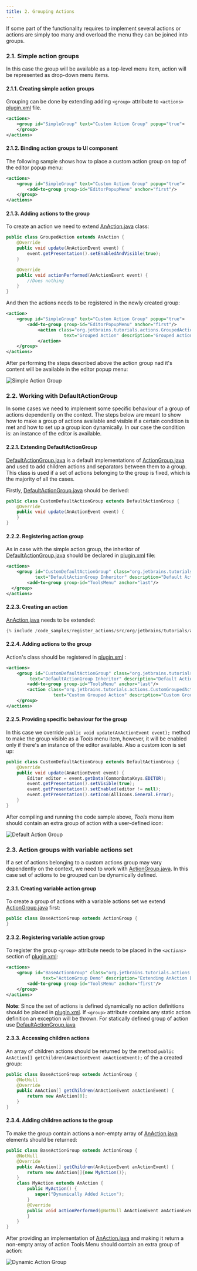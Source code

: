 ```yaml
---
title: 2. Grouping Actions
---
```


If some part of the functionality requires to implement several actions or actions are simply too many and overload the menu they can be joined into groups.

### 2.1. Simple action groups

In this case the group will be available as a top-level menu item, action will be represented as drop-down menu items.

#### 2.1.1. Creating simple action groups

Grouping can be done by extending adding `<group>` attribute to `<actions>`
[plugin.xml](https://github.com/JetBrains/intellij-sdk-docs/blob/master/code_samples/register_actions/resources/META-INF/plugin.xml)
file.

```xml
<actions>
    <group id="SimpleGroup" text="Custom Action Group" popup="true">
    </group>
</actions>
```

#### 2.1.2. Binding action groups to UI component

The following sample shows how to place a custom action group on top of the editor popup menu:

```xml
<actions>
    <group id="SimpleGroup" text="Custom Action Group" popup="true">
        <add-to-group group-id="EditorPopupMenu" anchor="first"/>
    </group>
</actions>
```

#### 2.1.3. Adding actions to the group

To create an action we need to extend
[AnAction.java](upsource:///platform/editor-ui-api/src/com/intellij/openapi/actionSystem/AnAction.java)
class:

```java
public class GroupedAction extends AnAction {
    @Override
    public void update(AnActionEvent event) {
        event.getPresentation().setEnabledAndVisible(true);
    }

    @Override
    public void actionPerformed(AnActionEvent event) {
        //Does nothing
    }
}
```

And then the actions needs to be registered in the newly created group:

```xml
<action>
    <group id="SimpleGroup" text="Custom Action Group" popup="true">
        <add-to-group group-id="EditorPopupMenu" anchor="first"/>
            <action class="org.jetbrains.tutorials.actions.GroupedAction" id="org.jetbrains.tutorials.actions.GroupedAction"
                      text="Grouped Action" description="Grouped Action Demo">
            </action>
    </group>
</actions>
```

After performing the steps described above the action group nad it's content will be available in the editor popup menu:

![Simple Action Group](img/grouped_action.png)

### 2.2. Working with DefaultActionGroup

In some cases we need to implement some specific behaviour of a group of actions dependently on the context.
The steps below are meant to show how to make a group of actions available and visible if a certain condition is met and how to set up a group icon dynamically.
In our case the condition is: an instance of the editor is available.

#### 2.2.1. Extending DefaultActionGroup

[DefaultActionGroup.java](upsource:///platform/platform-api/src/com/intellij/openapi/actionSystem/DefaultActionGroup.java)
is a default implementations of
[ActionGroup.java](upsource:///platform/editor-ui-api/src/com/intellij/openapi/actionSystem/ActionGroup.java)
and used to add children actions and separators between them to a group.
This class is used if a set of actions belonging to the group is fixed, which is the majority of all the cases.

Firstly,
[DefaultActionGroup.java](upsource:///platform/platform-api/src/com/intellij/openapi/actionSystem/DefaultActionGroup.java)
should be derived:

```java
public class CustomDefaultActionGroup extends DefaultActionGroup {
    @Override
    public void update(AnActionEvent event) {
    }
}
```

#### 2.2.2. Registering action group

As in case with the simple action group, the inheritor of
[DefaultActionGroup.java](upsource:///platform/platform-api/src/com/intellij/openapi/actionSystem/DefaultActionGroup.java)
should be declared in
[plugin.xml](https://github.com/JetBrains/intellij-sdk-docs/blob/master/code_samples/register_actions/resources/META-INF/plugin.xml)
file:

```xml
<actions>
    <group id="CustomDefaultActionGroup" class="org.jetbrains.tutorials.actions.CustomDefaultActionGroup" popup="true"
           text="DefaultActionGroup Inheritor" description="Default Action Group Demo">
        <add-to-group group-id="ToolsMenu" anchor="last"/>
  </group>
</actions>
```

#### 2.2.3. Creating an action

[AnAction.java](upsource:///platform/editor-ui-api/src/com/intellij/openapi/actionSystem/AnAction.java)
needs to be extended:

```java
{% include /code_samples/register_actions/src/org/jetbrains/tutorials/actions/CustomGroupedAction.java %}
```

#### 2.2.4. Adding actions to the group

Action's class should be registered in
[plugin.xml](https://github.com/JetBrains/intellij-sdk-docs/blob/master/code_samples/register_actions/resources/META-INF/plugin.xml)
:

```xml
<actions>
    <group id="CustomDefaultActionGroup" class="org.jetbrains.tutorials.actions.CustomDefaultActionGroup" popup="true"
         text="DefaultActionGroup Inheritor" description="Default Action Group Demo">
        <add-to-group group-id="ToolsMenu" anchor="last"/>
        <action class="org.jetbrains.tutorials.actions.CustomGroupedAction" id="CustomGroupedAction"
                  text="Custom Grouped Action" description="Custom Grouped Action Demo"/>
    </group>
</actions>
```

#### 2.2.5. Providing specific behaviour for the group

In this case we override `public void update(AnActionEvent event);` method to make the group visible as a *Tools* menu item,
however, it will be enabled only if there's an instance of the editor available. Also a custom icon is set up:

```java
public class CustomDefaultActionGroup extends DefaultActionGroup {
    @Override
    public void update(AnActionEvent event) {
        Editor editor = event.getData(CommonDataKeys.EDITOR);
        event.getPresentation().setVisible(true);
        event.getPresentation().setEnabled(editor != null);
        event.getPresentation().setIcon(AllIcons.General.Error);
    }
}
```

After compiling and running the code sample above, *Tools* menu item should contain an extra group of action with a user-defined icon:

![Default Action Group](img/default_action_group.png)

### 2.3. Action groups with variable actions set

If a set of actions belonging to a custom actions group may vary dependently on the context,
we need to work with
[ActionGroup.java](upsource:///platform/editor-ui-api/src/com/intellij/openapi/actionSystem/ActionGroup.java).
In this case set of actions to be grouped can be dynamically defined.

#### 2.3.1. Creating variable action group

To create a group of actions with a variable actions set we extend
[ActionGroup.java](upsource:///platform/editor-ui-api/src/com/intellij/openapi/actionSystem/ActionGroup.java)
first:
```java
public class BaseActionGroup extends ActionGroup {
}
```

#### 2.3.2. Registering variable action group

To register the group `<group>` attribute needs to be placed in the *`<actions>`* section of
[plugin.xml](https://github.com/JetBrains/intellij-sdk-docs/blob/master/code_samples/register_actions/resources/META-INF/plugin.xml):

```xml
<actions>
    <group id="BaseActionGroup" class="org.jetbrains.tutorials.actions.BaseActionGroup" popup="true"
              text="ActionGroup Demo" description="Extending AnAction Demo">
        <add-to-group group-id="ToolsMenu" anchor="first"/>
    </group>
</actions>
```
**Note**: Since the set of actions is defined dynamically no action definitions should be placed in
[plugin.xml](https://github.com/JetBrains/intellij-sdk-docs/blob/master/code_samples/register_actions/resources/META-INF/plugin.xml).
If `<group>` attribute contains any static action definition an exception will be thrown.
For statically defined group of action use
[DefaultActionGroup.java](upsource:///platform/platform-api/src/com/intellij/openapi/actionSystem/DefaultActionGroup.java)

#### 2.3.3. Accessing children actions

An array of children actions should be returned by the method `public AnAction[] getChildren(AnActionEvent anActionEvent);` of the a created group:

```java
public class BaseActionGroup extends ActionGroup {
    @NotNull
    @Override
    public AnAction[] getChildren(AnActionEvent anActionEvent) {
        return new AnAction[0];
    }
}
```

#### 2.3.4. Adding children actions to the group

To make the group contain actions a non-empty array of
[AnAction.java](upsource:///platform/editor-ui-api/src/com/intellij/openapi/actionSystem/AnAction.java)
elements should be returned:

```java
public class BaseActionGroup extends ActionGroup {
    @NotNull
    @Override
    public AnAction[] getChildren(AnActionEvent anActionEvent) {
        return new AnAction[]{new MyAction()};
    }
    class MyAction extends AnAction {
        public MyAction() {
           super("Dynamically Added Action");
        }
        @Override
        public void actionPerformed(@NotNull AnActionEvent anActionEvent) {
        }
    }
}
```

After providing an implementation of
[AnAction.java](upsource:///platform/editor-ui-api/src/com/intellij/openapi/actionSystem/AnAction.java)
and making it return a non-empty array of action Tools Menu should contain an extra group of action:

![Dynamic Action Group](img/dynamic_action_group.png)
